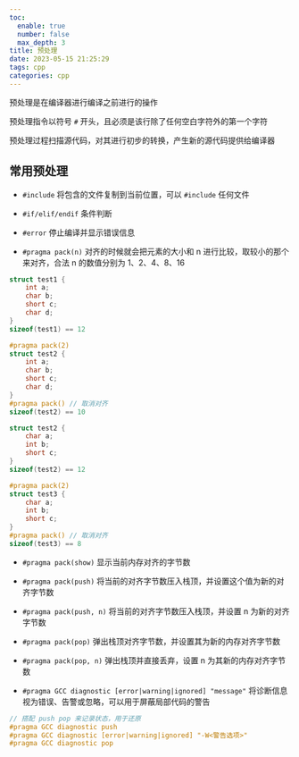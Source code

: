 ```yaml
---
toc:
  enable: true
  number: false
  max_depth: 3
title: 预处理
date: 2023-05-15 21:25:29
tags: cpp
categories: cpp
---
```


预处理是在编译器进行编译之前进行的操作

预处理指令以符号 `#` 开头，且必须是该行除了任何空白字符外的第一个字符

预处理过程扫描源代码，对其进行初步的转换，产生新的源代码提供给编译器

## 常用预处理

- `#include` 将包含的文件复制到当前位置，可以 `#include` 任何文件

- `#if/elif/endif` 条件判断

- `#error` 停止编译并显示错误信息

- `#pragma pack(n)` 对齐的时候就会把元素的大小和 n 进行比较，取较小的那个来对齐，合法 n 的数值分别为 1、2、4、8、16

```cpp
struct test1 {
    int a;
    char b;
    short c;
    char d;
}
sizeof(test1) == 12

#pragma pack(2)
struct test2 {
    int a;
    char b;
    short c;
    char d;
}
#pragma pack() // 取消对齐
sizeof(test2) == 10

struct test2 {
    char a;
    int b;
    short c;
}
sizeof(test2) == 12

#pragma pack(2)
struct test3 {
    char a;
    int b;
    short c;
}
#pragma pack() // 取消对齐
sizeof(test3) == 8
```

- `#pragma pack(show)` 显示当前内存对齐的字节数

- `#pragma pack(push)` 将当前的对齐字节数压入栈顶，并设置这个值为新的对齐字节数

- `#pragma pack(push, n)` 将当前的对齐字节数压入栈顶，并设置 n 为新的对齐字节数

- `#pragma pack(pop)` 弹出栈顶对齐字节数，并设置其为新的内存对齐字节数

- `#pragma pack(pop, n)` 弹出栈顶并直接丢弃，设置 n 为其新的内存对齐字节数

- `#pragma GCC diagnostic [error|warning|ignored] "message"` 将诊断信息视为错误、告警或忽略，可以用于屏蔽局部代码的警告

```cpp
// 搭配 push pop 来记录状态，用于还原
#pragma GCC diagnostic push
#pragma GCC diagnostic [error|warning|ignored] "-W<警告选项>"
#pragma GCC diagnostic pop
```